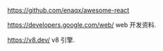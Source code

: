 https://github.com/enaqx/awesome-react

https://developers.google.com/web/  web 开发资料.

https://v8.dev/  v8 引擎.
